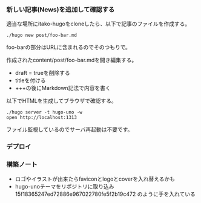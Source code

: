 ### 新しい記事(News)を追加して確認する

適当な場所にitako-hugoをcloneしたら、以下で記事のファイルを作成する。

```
./hugo new post/foo-bar.md
```

foo-barの部分はURLに含まれるのでそのつもりで。

作成されたcontent/post/foo-bar.mdを開き編集する。

* draft = trueを削除する
* titleを付ける
* +++の後にMarkdown記法で内容を書く

以下でHTMLを生成してブラウザで確認する。

```
./hugo server -t hugo-uno -w
open http://localhost:1313
```

ファイル監視しているのでサーバ再起動は不要です。

### デプロイ

### 構築ノート

* ロゴやイラストが出来たらfaviconとlogoとcoverを入れ替えるかも
* hugo-unoテーマをリポジトリに取り込み 15f18365247ed72886e967022780fe5f2b19c472 のように手を入れている
